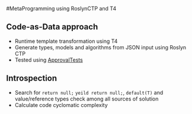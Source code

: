 #MetaProgramming using RoslynCTP and T4
## Code-as-Data approach

* Runtime template transformation using T4
* Generate types, models and algorithms from JSON input using Roslyn CTP
* Tested using [ApprovalTests](http://approvaltests.sourceforge.net/)


## Introspection

* Search for `return null;` `yeild return null;`, `default(T)` and value/reference types check among all sources of solution
* Calculate code cyclomatic complexity
